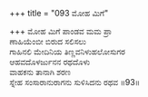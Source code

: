 +++
title = "093 ಮೋಹ ಮಿಗೆ"

+++
ಮೋಹ ಮಿಗೆ ಪಾಂಡವ ಮಮ ಪ್ರಾ  
ಣಾಹಿಯೆಂಬೀ ಬಿರುದ ಸಲಿಸಲು  
ಗಾಹಿನಲಿ ಮೇದಿನಿಯ ತಿಣ್ಣವನಿಳುಹಲೋಸುಗರ  
ಆಹವದೊಳರ್ಜುನನ ರಥದೊಳು  
ವಾಹಕನು ತಾನಾಗಿ ಶರಣ  
ಸ್ನೇಹ ಸಂಸಾರಾನುರಾಗನು ಸುಳಿಸಿದನು ರಥವ      ॥93॥